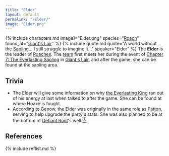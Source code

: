 ```yaml
---
title: "Elder"
layout: default
permalink: "/Elder/"
image: "Elder.png"
---
```

{% include characters.md image1="Elder.png" species="[Roach](/Roach)" found_at="[Giant's Lair](/Giant's_Lair)" %}
{% include quote.md quote="A world without the [Sapling](/Everlasting_Sapling)... I still struggle to imagine it..." speaker="Elder" %}
The **Elder** is the leader of [Roaches](/Roach). The [team](/Team_Snakemouth) first meets her during the event of [Chapter 7: The Everlasting Sapling](/Chapter_7:_The_Everlasting_Sapling) in [Giant's Lair](/Giant's_Lair), and after the game, she can be found at the sapling area.

## Trivia
* The Elder will give some information on why [the Everlasting King](/the_Everlasting_King) ran out of his energy at last when talked to after the game. She can be found at where Hoaxe is fought.
* According to Genow, the Elder was originally in the same role as [Patton](/Patton), serving to help upgrade the party's stats. She was also planned to be at the bottom of [Defiant Root](/Defiant_Root)'s well.[<sup>[1]</sup>](#references)

## References
{% include reflist.md %}